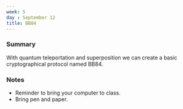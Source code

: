 ```yaml
---
week: 5
day : September 12
title: BB84
---
```


### Summary
With quantum teleportation and superposition we can create a basic cryptographical protocol named BB84.

### Notes
- Reminder to bring your computer to class.
- Bring pen and paper.